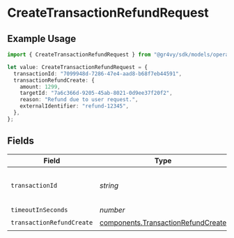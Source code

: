 # CreateTransactionRefundRequest

## Example Usage

```typescript
import { CreateTransactionRefundRequest } from "@gr4vy/sdk/models/operations";

let value: CreateTransactionRefundRequest = {
  transactionId: "7099948d-7286-47e4-aad8-b68f7eb44591",
  transactionRefundCreate: {
    amount: 1299,
    targetId: "7a6c366d-9205-45ab-8021-0d9ee37f20f2",
    reason: "Refund due to user request.",
    externalIdentifier: "refund-12345",
  },
};
```

## Fields

| Field                                                                                    | Type                                                                                     | Required                                                                                 | Description                                                                              | Example                                                                                  |
| ---------------------------------------------------------------------------------------- | ---------------------------------------------------------------------------------------- | ---------------------------------------------------------------------------------------- | ---------------------------------------------------------------------------------------- | ---------------------------------------------------------------------------------------- |
| `transactionId`                                                                          | *string*                                                                                 | :heavy_check_mark:                                                                       | N/A                                                                                      | 7099948d-7286-47e4-aad8-b68f7eb44591                                                     |
| `timeoutInSeconds`                                                                       | *number*                                                                                 | :heavy_minus_sign:                                                                       | N/A                                                                                      |                                                                                          |
| `transactionRefundCreate`                                                                | [components.TransactionRefundCreate](../../models/components/transactionrefundcreate.md) | :heavy_check_mark:                                                                       | N/A                                                                                      |                                                                                          |
